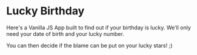 <h1>Lucky Birthday</h1>

Here's a Vanilla JS App built to find out if your birthday is lucky.
We'll only need your date of birth and your lucky number. 

You can then decide if the blame can be put on your lucky stars! ;)

